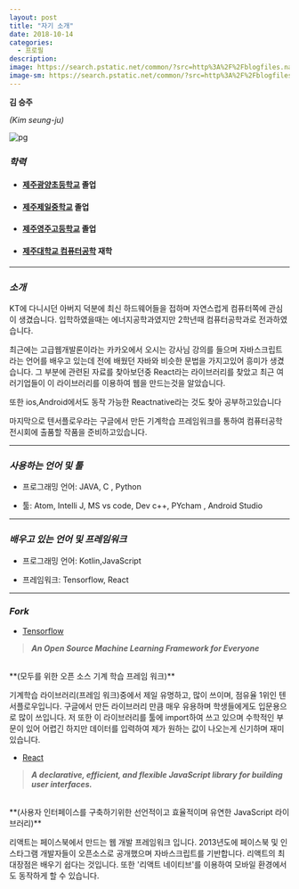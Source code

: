 ```yaml
---
layout: post
title: "자기 소개"
date: 2018-10-14
categories:
  - 프로필
description:
image: https://search.pstatic.net/common/?src=http%3A%2F%2Fblogfiles.naver.net%2F20130311_100%2Ftasunkiya7_1362929500347x1jn9_JPEG%2F1362929499486_BDrRyxSCUAAyYoO.jpg&type=b400
image-sm: https://search.pstatic.net/common/?src=http%3A%2F%2Fblogfiles.naver.net%2F20130311_100%2Ftasunkiya7_1362929500347x1jn9_JPEG%2F1362929499486_BDrRyxSCUAAyYoO.jpg&type=b400
---
```

 **김 승주**

*(Kim seung-ju)*
 
![pg](https://search.pstatic.net/common/?src=http%3A%2F%2Fblogfiles.naver.net%2F20130311_100%2Ftasunkiya7_1362929500347x1jn9_JPEG%2F1362929499486_BDrRyxSCUAAyYoO.jpg&type=b400)
 
 
### ***학력***
  * #### [제주광양초등학교](http://jeju-gwyang.jje.es.kr/) 졸업


  * #### [제주제일중학교](http://jeil.jje.ms.kr/) 졸업


  * #### [제주영주고등학교](http://jyj.jje.hs.kr/) 졸업


  * #### [제주대학교 컴퓨터공학](http://ce.jejunu.ac.kr/) 재학
  
***
   
### ***소개*** 

  
  KT에 다니시던 아버지 덕분에 최신 하드웨어들을 접하며 자연스럽게 컴퓨터쪽에 관심이 생겼습니다. 입학하였을때는 에너지공학과였지만 2학년때 컴퓨터공학과로 전과하였습니다.
  
 최근에는 고급웹개발론이라는 카카오에서 오시는 강사님 강의를 들으며 자바스크립트라는 언어를 배우고 있는데 전에 배웠던 자바와 비슷한 문법을 가지고있어 흥미가 생겼습니다. 그 부분에 관련된 자료를 찾아보던중 React라는 라이브러리를 찾았고 최근 여러기업들이 이 라이브러리를 이용하여 웹을 만드는것을 알았습니다. 
 
  또한 ios,Android에서도 동작 가능한 Reactnative라는 것도 찾아 공부하고있습니다
  
  마지막으로 텐서플로우라는 구글에서 만든 기계학습 프레임워크를 통하여 컴퓨터공학 전시회에 출품할 작품을 준비하고있습니다.
 
***


### ***사용하는 언어 및 툴***



* 프로그래밍 언어: JAVA, C , Python

* 툴: Atom, Intelli J, MS vs code, Dev c++, PYcham , Android Studio

***


### ***배우고 있는 언어 및 프레임워크***

* 프로그래밍 언어: Kotlin,JavaScript

* 프레임워크: Tensorflow, React 

***

### ***Fork***


* [Tensorflow](https://github.com/Chimaek/tensorflow)

 >***An Open Source Machine Learning Framework for Everyone***
 <br>
 **(모두를 위한 오픈 소스 기계 학습 프레임 워크)**

기계학습 라이브러리(프레임 워크)중에서 제일 유명하고, 많이 쓰이며, 점유율 1위인 텐서플로우입니다. 구글에서 만든 라이브러리 만큼 매우 유용하며 학생들에게도 입문용으로 많이 쓰입니다. 저 또한 이 라이브러리를 툴에 import하여 쓰고 있으며 수학적인 부문이 있어 어렵긴 하지만 데이터를 입력하여 제가 원하는 값이 나오는게 신기하며 재미있습니다.


* [React](https://github.com/Chimaek/react)

 >***A declarative, efficient, and flexible JavaScript library for building user interfaces.***
 <br>
 **(사용자 인터페이스를 구축하기위한 선언적이고 효율적이며 유연한 JavaScript 라이브러리)**

리액트는 페이스북에서 만드는 웹 개발 프레임워크 입니다. 2013년도에 페이스북 및 인스타그램 개발자들이 오픈소스로 공개했으며 자바스크립트를 기반합니다. 리액트의 최대장점은 배우기 쉽다는 것입니다. 또한 '리액트 네이티브'를 이용하여 모바일 환경에서도 동작하게 할 수 있습니다.
